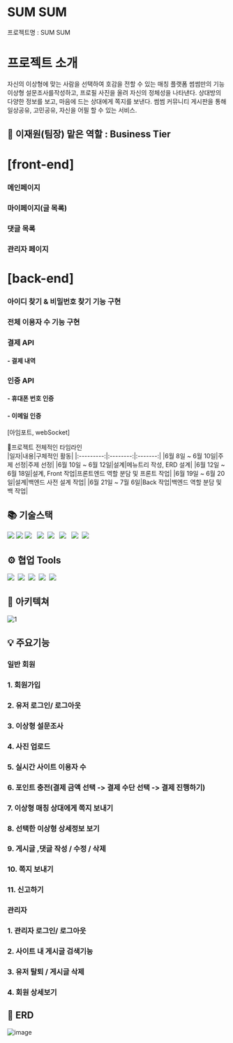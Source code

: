 # SUM SUM
프로젝트명 : SUM SUM 

# 프로젝트 소개   

자신의 이상형에 맞는 사람을 선택하여 호감을 전할 수 있는 매칭 플랫폼
 썸썸만의 기능
 이상형 설문조사를작성하고, 프로필 사진을 올려 자신의 정체성을 나타낸다.
 상대방의 다양한 정보를 보고, 마음에 드는 상대에게 쪽지를 보낸다.
 썸썸 커뮤니티 게시판을 통해 일상공유, 고민공유, 자신을 어필 할 수 있는 서비스.


## 👤 이재원(팀장) 맡은 역할 : Business Tier

# [front-end]
### 메인페이지
### 마이페이지(글 목록)
### 댓글 목록
### 관리자 페이지

# [back-end]

### 아이디 찾기 & 비밀번호 찾기 기능 구현
### 전체 이용자 수 기능 구현

### 결제 API
#### - 결제 내역
  
### 인증 API
#### - 휴대폰 번호 인증
#### - 이메일 인증

[아임포트, webSocket]

🎈프로젝트 전체적인 타임라인 <br>
|일자|내용|구체적인 활동|
|:---------:|:--------:|:-------:|
|6월 8일 ~ 6월 10일|주제 선정|주제 선정|
|6월 10일 ~ 6월 12일|설계|메뉴트리 작성, ERD 설계|
|6월 12일 ~ 6월 18일|설계, Front 작업|프론트엔드 역할 분담 및 프론트 작업|
|6월 19일 ~ 6월 20일|설계|백엔드 사전 설계 작업|
|6월 21일 ~ 7월 6일|Back 작업|백엔드 역할 분담 및 백 작업|


## 📚 기술스택
<div>
	<img src="https://img.shields.io/badge/Java-007396?style=flat&logo=Java&logoColor=white" />
  <img src="https://img.shields.io/badge/Spring Boot-6DB33F?style=flat&logo=Spring Boot&logoColor=white" />
  <img src="https://img.shields.io/badge/html5-%23E34F26.svg?style=flat&logo=html5&logoColor=white"/></a> &nbsp
  <img src="https://img.shields.io/badge/css-1572B6?style=flat-square&logo=css3&logoColor=white"/></a>&nbsp 
  <img src="https://img.shields.io/badge/javascript-%23323330.svg?style=flat&logo=javascript&logoColor=%23F7DF1E"/></a> &nbsp
  <img src="https://img.shields.io/badge/jquery-0769AD?style=flat&logo=jquery&logoColor=white"></a> &nbsp
   <img src="https://img.shields.io/badge/JSON-000000?style=flat-square&logo=JSON&logoColor=white"/></a>&nbsp 
  <img src="https://img.shields.io/badge/oracle-F80000?style=flat&logo=oracle&logoColor=white"></a>&nbsp 
</div>

## ⚙️ 협업 Tools
<div>
  <img src="https://img.shields.io/badge/github-181717.svg?style=flat&logo=github&logoColor=white"></a>&nbsp 
  <img src="https://img.shields.io/badge/git-F05032.svg?style=flat&logo=git&logoColor=white"></a>&nbsp 
  <img src="https://img.shields.io/badge/IntelliJIDEA-000000.svg?style=flat&logo=intellij-idea&logoColor=white"/></a>&nbsp 
  <img src="https://img.shields.io/badge/Visual%20Studio%20Code-0078d7.svg?style=flat&logo=visual-studio-code&logoColor=white"></a>&nbsp 
  <img src="https://img.shields.io/badge/Sourcetree-0052CC.svg?style=flat&logo=Sourcetree&logoColor=white"></a>&nbsp 
</div>

## 📝 아키텍쳐

![1](https://user-images.githubusercontent.com/107843779/233069317-4c3051d3-626a-4da0-b93e-740d4ea8dbb4.png)


## 💡 주요기능
### 일반 회원
### 1. 회원가입
### 2. 유저 로그인/ 로그아웃
### 3. 이상형 설문조사
### 4. 사진 업로드
### 5. 실시간 사이트 이용자 수
### 6. 포인트 충전(결제 금액 선택 -> 결제 수단 선택 -> 결제 진행하기)
### 7. 이상형 매칭 상대에게 쪽지 보내기
### 8. 선택한 이상형 상세정보 보기
### 9. 게시글 ,댓글 작성 / 수정 / 삭제
### 10. 쪽지 보내기
### 11. 신고하기


### 관리자
### 1. 관리자 로그인/ 로그아웃
### 2. 사이트 내 게시글 검색기능
### 3. 유저 탈퇴 / 게시글 삭제
### 4. 회원 상세보기


## 🧱 ERD
![image](https://github.com/kovengerss/SumSum/assets/34277606/9a1652fc-af3c-4e94-8c50-3bdd1d0a56f1)
